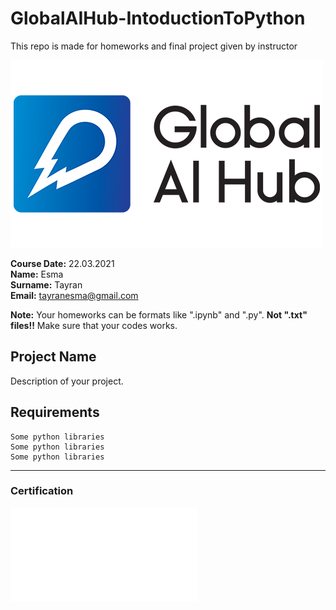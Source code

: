 # GlobalAIHub-IntoductionToPython
This repo is made for homeworks and final project given by instructor

![](img/newlogo.png)

**Course Date:** 22.03.2021  
**Name:** Esma  
**Surname:** Tayran  
**Email:** tayranesma@gmail.com  

**Note:** Your homeworks can be formats like ".ipynb" and ".py". **Not ".txt" files!!** Make sure that your codes works.  

## Project Name
Description of your project.

## Requirements
```
Some python libraries
Some python libraries
Some python libraries
```
---

### Certification
![](img/certificate.pdf)
